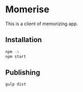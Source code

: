 # Momerise
This is a client of memorizing app.

## Installation

```bash
npm -i
npm start
```

## Publishing

```bash
gulp dist
```
